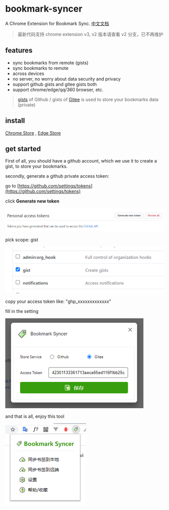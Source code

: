 # bookmark-syncer
A Chrome Extension for Bookmark Sync. [中文文档](./README-CN.md)

> 最新代码支持 chrome extension v3, v2 版本请查看 v2 分支，已不再维护

## features

- sync bookmarks from remote (gists)
- sync bookmarks to remote
- across devices
- no server, no worry about data security and privacy
- support github gists and gitee gists both
- support chrome/edge/qq/360 browser, etc.

> [gists](https://gist.github.com/) of Github / gists of [Gitee](https://gitee.com/) is used to store your bookmarks data (private)


## install

[Chrome Store](https://microsoftedge.microsoft.com/addons/detail/bookmark-syncer/pnhcpopelnamhdhkdccijehenbikojge) , [Edge Store](https://microsoftedge.microsoft.com/addons/detail/bookmark-syncer/pnhcpopelnamhdhkdccijehenbikojge)

## get started

First of all, you should have a github account, which we use it to create a gist, to store your bookmarks.

secondly, generate a github private access token:

go to [https://github.com/settings/tokens](https://github.com/settings/tokens)

click **Generate new token**

![](./assets/img/generate.png)

pick scope: gist

![](./assets/img/scope.png)

copy your access token like: "ghp_xxxxxxxxxxxxx"

fill in the setting

![](./assets/img/setting.png)

and that is all, enjoy this tool

![](./assets/img/popup.png)
